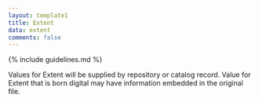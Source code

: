 ```yaml
---
layout: template1
title: Extent
data: extent
comments: false
---
```


{% include guidelines.md %}

Values for Extent will be supplied by repository or catalog record. Value for Extent that is born digital may have information embedded in the original file.
